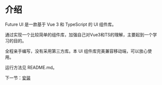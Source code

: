 
# 介绍

Future UI 是一款基于 Vue 3 和 TypeScript 的 UI 组件库。

通过实现一个比较简单的组件库，加强自己对Vue3和TS的理解，主要起到一个学习的目的。

全程亲手编写，没有采用第三方库。本 UI 组件库完美兼容移动端，可以放心使用。

运行方法见 README.md。

下一节：[安装](#/doc/install)
